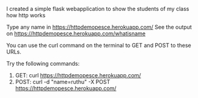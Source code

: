 I created a simple flask webapplication to show the students of my class how http works

Type any name in https://httpdemopesce.herokuapp.com/
See the output on https://httpdemopesce.herokuapp.com/whatisname

You can use the curl command on the terminal to GET and POST to these URLs.

Try the following commands:

1. GET: curl https://httpdemopesce.herokuapp.com/
2. POST: curl -d "name=ruthu" -X POST https://httpdemopesce.herokuapp.com/
